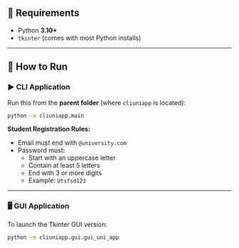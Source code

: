 ## 🧰 Requirements
- Python **3.10+**
- `tkinter` (comes with most Python installs)

---

## 🏃 How to Run

### ▶️ CLI Application
Run this from the **parent folder** (where `cliuniapp` is located):

```bash
python -m cliuniapp.main
```

**Student Registration Rules:**
- Email must end with `@university.com`
- Password must:
  - Start with an uppercase letter  
  - Contain at least 5 letters  
  - End with 3 or more digits  
  - Example: `Utsfsd123`

---

### 🖥️ GUI Application
To launch the Tkinter GUI version:

```bash
python -m cliuniapp.gui.gui_uni_app
```


